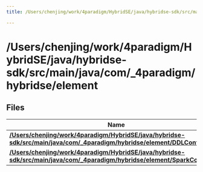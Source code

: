 ```yaml
---
title: /Users/chenjing/work/4paradigm/HybridSE/java/hybridse-sdk/src/main/java/com/_4paradigm/hybridse/element

---
```

# /Users/chenjing/work/4paradigm/HybridSE/java/hybridse-sdk/src/main/java/com/_4paradigm/hybridse/element

## Files

| Name           |
| -------------- |
| **[/Users/chenjing/work/4paradigm/HybridSE/java/hybridse-sdk/src/main/java/com/_4paradigm/hybridse/element/DDLConfig.java](/hybridse/usage/api/java/Files/_d_d_l_config_8java.md#file-ddlconfig.java)**  |
| **[/Users/chenjing/work/4paradigm/HybridSE/java/hybridse-sdk/src/main/java/com/_4paradigm/hybridse/element/SparkConfig.java](/hybridse/usage/api/java/Files/_spark_config_8java.md#file-sparkconfig.java)**  |







